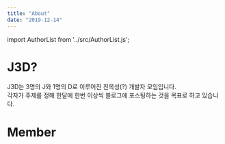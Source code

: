 ```yaml
---
title: "About"
date: "2019-12-14"
---
```

import AuthorList from '../src/AuthorList.js';

# J3D?

J3D는 3명의 J와 1명의 D로 이루어진 친목성(?) 개발자 모임입니다.  
각자가 주제를 정해 한달에 한번 이상씩 블로그에 포스팅하는 것을 목표로 하고 있습니다.

# Member

<AuthorList/>